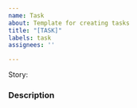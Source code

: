 ```yaml
---
name: Task
about: Template for creating tasks
title: "[TASK]"
labels: task
assignees: ''

---
```


Story: 

### Description

